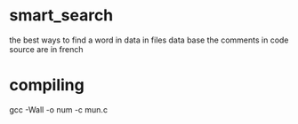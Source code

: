 # smart_search
the best ways to find a word in data in files data base 
the comments in code source are in french

# compiling 

gcc -Wall -o num  -c mun.c
